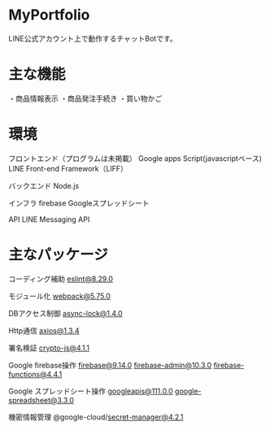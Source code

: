 # MyPortfolio
LINE公式アカウント上で動作するチャットBotです。

# 主な機能
・商品情報表示
・商品発注手続き
・買い物かご

# 環境
フロントエンド（プログラムは未掲載）
Google apps Script(javascriptベース)
LINE Front-end Framework（LIFF）

バックエンド
Node.js

インフラ
firebase
Googleスプレッドシート

API
LINE Messaging API

# 主なパッケージ
コーディング補助
eslint@8.29.0
    
モジュール化
webpack@5.75.0

DBアクセス制御
async-lock@1.4.0

Http通信
axios@1.3.4

署名検証
crypto-js@4.1.1

Google firebase操作
firebase@9.14.0
firebase-admin@10.3.0
firebase-functions@4.4.1

Google スプレッドシート操作
googleapis@111.0.0
google-spreadsheet@3.3.0

機密情報管理
@google-cloud/secret-manager@4.2.1
